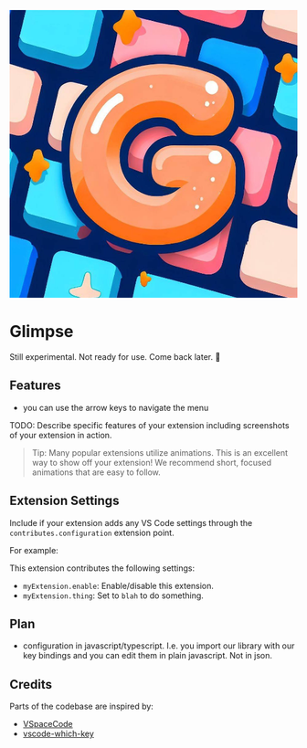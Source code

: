 ![glimpse-logo](icon.jpeg)

# Glimpse

Still experimental. Not ready for use.
Come back later. 👀

## Features

- you can use the arrow keys to navigate the menu

TODO: Describe specific features of your extension including screenshots of your extension in action.

> Tip: Many popular extensions utilize animations. This is an excellent way to show off your extension! We recommend short, focused animations that are easy to follow.

## Extension Settings

Include if your extension adds any VS Code settings through the `contributes.configuration` extension point.

For example:

This extension contributes the following settings:

* `myExtension.enable`: Enable/disable this extension.
* `myExtension.thing`: Set to `blah` to do something.

## Plan

- configuration in javascript/typescript. I.e. you import our library with our key bindings and you can edit them in plain javascript. Not in json.

## Credits

Parts of the codebase are inspired by:
- [VSpaceCode](https://github.com/VSpaceCode/VSpaceCode)
- [vscode-which-key](https://github.com/VSpaceCode/vscode-which-key)
